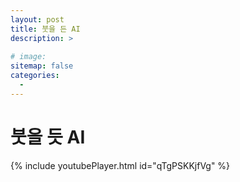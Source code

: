 ```yaml
---
layout: post
title: 붓을 든 AI
description: >
    
# image: 
sitemap: false
categories:
  - 
---
```


# 붓을 듯 AI

{% include youtubePlayer.html id="qTgPSKKjfVg" %}
